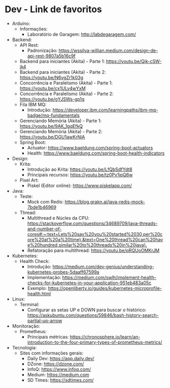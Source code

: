 # Dev - Link de favoritos
- Arduino:
  - Informações:
    - Laboratório de Garagem: <http://labdegaragem.com/>
- Backend:
  - API Rest:
    - Padronização: <https://wssilva-willian.medium.com/design-de-api-rest-9807a5b16c9f>
  - Backend para iniciantes (Akita) - Parte 1: <https://youtu.be/Qjk-cSW-jk4>
  - Backend para iniciantes (Akita) - Parte 2: <https://youtu.be/N6vgZr1k03g>
  - Concorrência e Paralelismo (Akita) - Parte 1: <https://youtu.be/cx1ULv4wYxM>
  - Concorrência e Paralelismo (Akita) - Parte 2: <https://youtu.be/gYJSWs-gp1g>
  - Fila IBM MQ:
    - Introdução: <https://developer.ibm.com/learningpaths/ibm-mq-badge/mq-fundamentals>
  - Gerenciando Memória (Akita) - Parte 1: <https://youtu.be/9AK_1gqEfkQ>
  - Gerenciando Memória (Akita) - Parte 2: <https://youtu.be/DGU1awKrNiA>
  - Spring Boot:
    - Actuator: <https://www.baeldung.com/spring-boot-actuators>
    - Health: <https://www.baeldung.com/spring-boot-health-indicators>
- Design:
  - Krita:
    - Introdução ao Krita: <https://youtu.be/LfQbSdfYdt8>
    - Principais recursos: <https://youtu.be/tz0Pv1jpQ6w>
  - Pixel Art:
    - Piskel (Editor online): <https://www.piskelapp.com/>
- Java:
  - Teste:
    - Mock com Redis: <https://blog.grakn.ai/java-redis-mock-7bde1b46969>
  - Thread:
    - Multithread e Núcles da CPU: <https://stackoverflow.com/questions/34689709/java-threads-and-number-of-cores#:~:text=Lets%20say%20you%20started%2030,per%20core%20at%20a%20time).&text=One%20thread%20can%20have%20hundred,similar%20to%20threads%20in%20java).>
    - Refatoração para multithread: <https://youtu.be/pRQUoOMKrJM>
- Kubernetes:
  - Health Check:
    - Introdução: <https://medium.com/dev-genius/understanding-kubernetes-probes-5daaff67599a>
    - Implementação: <https://medium.com/swlh/implement-health-checks-for-kubernetes-in-your-application-951eb483a05c>
    - Exemplo: <https://openliberty.io/guides/kubernetes-microprofile-health.html>
- Linux:
  - Terminal:
    - Configurar as setas UP e DOWN para buscar o histórico: <https://askubuntu.com/questions/59846/bash-history-search-partial-up-arrow>
- Monitoração:
  - Prometheus:
    - Principais métricas: <https://chronosphere.io/learn/an-introduction-to-the-four-primary-types-of-prometheus-metrics/>
- Tecnologia:
  - Sites com informações gerais:
    - Daily Dev: <https://app.daily.dev/>
    - DZone: <https://dzone.com/>
    - InfoQ: <https://www.infoq.com/>
    - Medium: <https://medium.com>
    - SD Times: <https://sdtimes.com/>
